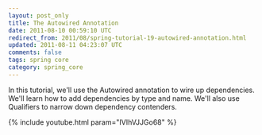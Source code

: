 ```yaml
---           
layout: post_only
title: The Autowired Annotation
date: 2011-08-10 00:59:10 UTC
redirect_from: 2011/08/spring-tutorial-19-autowired-annotation.html
updated: 2011-08-11 04:23:07 UTC
comments: false
tags: spring core
category: spring_core
---
```


In this tutorial, we'll use the Autowired annotation to wire up dependencies. We'll learn how to add dependencies by type and name. We'll also use Qualifiers to narrow down dependency contenders.

{% include youtube.html param="IVIhVJJGo68" %}